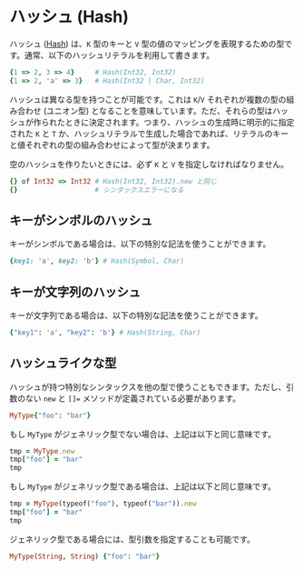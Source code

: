 # ハッシュ (Hash)

ハッシュ ([Hash](http://crystal-lang.org/api/Hash.html)) は、`K` 型のキーと `V` 型の値のマッピングを表現するための型です。通常、以下のハッシュリテラルを利用して書きます。

```ruby
{1 => 2, 3 => 4}     # Hash(Int32, Int32)
{1 => 2, 'a' => 3}   # Hash(Int32 | Char, Int32)
```

ハッシュは異なる型を持つことが可能です。これは `K`/`V` それぞれが複数の型の組み合わせ (ユニオン型) となることを意味しています。ただ、それらの型はハッシュが作られたときに決定されます。つまり、ハッシュの生成時に明示的に指定された `K` と `T` か、ハッシュリテラルで生成した場合であれば、リテラルのキーと値それぞれの型の組み合わせによって型が決まります。

空のハッシュを作りたいときには、必ず `K` と `V` を指定しなければなりません。

```ruby
{} of Int32 => Int32 # Hash(Int32, Int32).new と同じ
{}                   # シンタックスエラーになる
```

## キーがシンボルのハッシュ

キーがシンボルである場合は、以下の特別な記法を使うことができます。

```ruby
{key1: 'a', key2: 'b'} # Hash(Symbol, Char)
```

## キーが文字列のハッシュ

キーが文字列である場合は、以下の特別な記法を使うことができます。

```ruby
{"key1": 'a', "key2": 'b'} # Hash(String, Char)
```

## ハッシュライクな型

ハッシュが持つ特別なシンタックスを他の型で使うこともできます。ただし、引数のない `new` と `[]=` メソッドが定義されている必要があります。

```ruby
MyType{"foo": "bar"}
```

もし `MyType` がジェネリック型でない場合は、上記は以下と同じ意味です。

```ruby
tmp = MyType.new
tmp["foo"] = "bar"
tmp
```

もし `MyType` がジェネリック型である場合は、上記は以下と同じ意味です。

```ruby
tmp = MyType(typeof("foo"), typeof("bar")).new
tmp["foo"] = "bar"
tmp
```

ジェネリック型である場合には、型引数を指定することも可能です。

```ruby
MyType(String, String) {"foo": "bar"}
```
